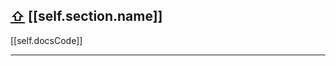 <a name="[[self.toUri(self.section.name)]]"></a>

## [⇧](#contents) [[self.section.name]]

[[self.docsCode]]

---
